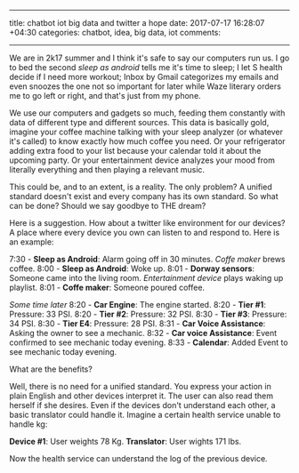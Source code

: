 ----
title: chatbot iot big data and twitter a hope
date: 2017-07-17 16:28:07 +04:30
categories: chatbot, idea, big data, iot
comments: 

----

We are in 2k17 summer and I think it's safe to say our computers run us. I go to bed the second *sleep as android* tells me it's time to sleep; I let S health decide if I need more workout; Inbox by Gmail categorizes my emails and even snoozes the one not so important for later while Waze literary orders me to go left or right, and that's just from my phone.

We use our computers and gadgets so much, feeding them constantly with data of different type and different sources. This data is basically gold, imagine your coffee machine talking with your sleep analyzer (or whatever it's called) to know exactly how much coffee you need. Or your refrigerator adding extra food to your list because your calendar told it about the upcoming party. Or your entertainment device analyzes your mood from literally everything and then playing a relevant music. 

This could be, and to an extent, is a reality. The only problem? A unified standard doesn't exist and every company has its own standard. So what can be done? Should we say goodbye to THE dream?

Here is a suggestion. How about a twitter like environment for our devices? A place where every device you own can listen to and respond to. Here is an example:

7:30 - **Sleep as Android**: Alarm going off in 30 minutes.
*Coffe maker* brews coffee.
8:00 - **Sleep as Android**: Woke up.
8:01 - **Dorway sensors**: Someone came into the living room.
*Entertainment device* plays waking up playlist.
8:01 - **Coffe maker**: Someone poured coffee.

*Some time later*
8:20 - **Car Engine**: The engine started.
8:20 - **Tier #1**: Pressure: 33 PSI.
8:20 - **Tier #2**: Pressure: 32 PSI.
8:30 - **Tier #3**: Pressure: 34 PSI.
8:30 - **Tier E4**: Pressure: 28 PSI.
8:31 - **Car Voice Assistance**: Asking the owner to see a mechanic.
8:32 - **Car voice Assistance**: Event confirmed to see mechanic today evening.
8:33 - **Calendar**: Added Event to see mechanic today evening.

What are the benefits?

Well, there is no need for a unified standard. You express your action in plain English and other devices interpret it. The user can also read them herself if she desires. Even if the devices don't understand each other, a basic translator could handle it. Imagine a certain health service unable to handle kg:

**Device #1**: User weights 78 Kg.
**Translator**: User wights 171 lbs.

Now the health service can understand the log of the previous device.
